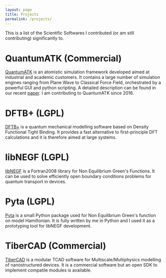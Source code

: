 ```yaml
---
layout: page
title: Projects
permalink: /projects/
---
```


This is a list of the Scientific Softwares I contributed (or am still contributing) significantly to.

QuantumATK (Commercial)
===
[QuantumATK](https://www.synopsys.com/silicon/quantumatk.html) is an atomistic simulation framework developed aimed at industrial and academic customers. It contains a large number of simulation engines ranging from Plane Wave to Classical Force Field, orchestrated by a powerful GUI and python scripting. A detailed description can be found in our recent [paper](https://arxiv.org/abs/1905.02794). I am contributing to QuantumATK since 2016.


DFTB+ (LGPL)
===

[DFTB+](https://github.com/dftbplus/dftbplus) is a quantum mechanical modelling software based on Density Functional Tight Binding. It provides a fast alternative to first-principle DFT calculations and it is therefore aimed at large systems.

libNEGF (LGPL)
===

[libNEGF](https://bitbucket.org/pecchia/libnegf/src) is a Fortran2008  library for Non Equilibrium Green's Functions. It can be used to solve efficiently open boundary conditions problems for quantum transport in devices.

Pyta (LGPL)
===

[Pyta](https://bitbucket.org/gpenazzi/pyta/src/master/) is a small Python package used for Non Equilibrium Green's function on model Hamiltonian. It is fully written by me in Python and I used it as a prototyping tool for libNEGF development.


TiberCAD (Commercial)
===

[TiberCAD](http://www.tibercad.org/) is a modular TCAD software for Multiscale/Multiphysics modelling of nanostructured devices. It is a commercial software but an open SDK to implement compatile modules is available.  
